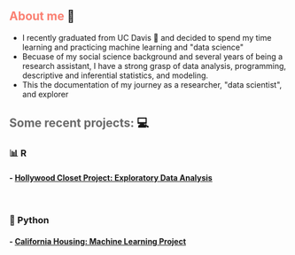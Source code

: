 ## <span style="color:salmon;">About me</span> :bust_in_silhouette:

* I recently graduated from UC Davis :cow2: and decided to spend my time learning and practicing machine learning and "data science"
*  Becuase of my social science background and several years of being a research assistant, I have a strong grasp of data analysis, programming, descriptive and inferential statistics, and modeling.
* This the documentation of my journey as a researcher, "data scientist", and explorer 


## <span style="color:dimgray;">Some recent projects: </span> :computer:

### :bar_chart:  R
#### - [Hollywood Closet Project: Exploratory Data Analysis](https://github.com/stcampione/HCP-Data-Analysis/blob/main/hcp-eda.md)

<br>

### :snake:  Python 
#### - [California Housing: Machine Learning Project](https://github.com/stcampione/CA-Housing/blob/master/CAHousing.ipynb)

<br>



<br>
